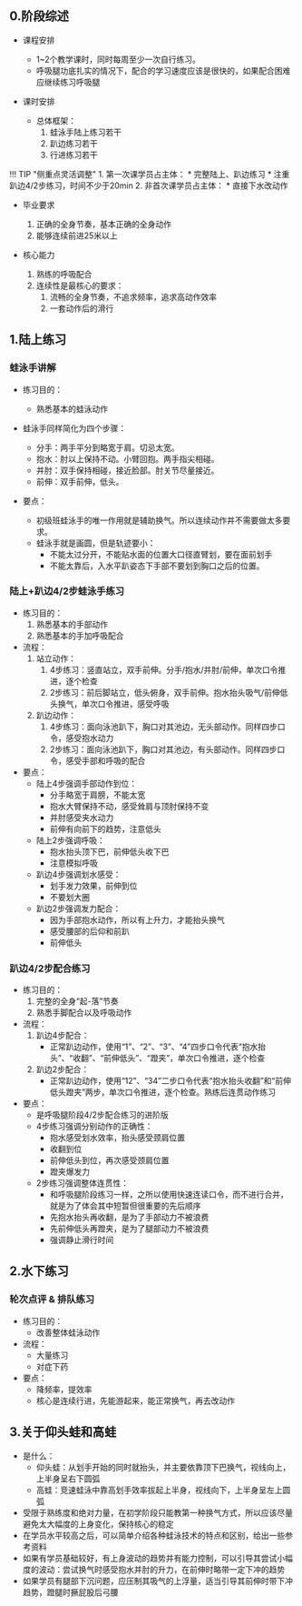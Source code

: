## 0.阶段综述

* 课程安排

	* 1~2个教学课时，同时每周至少一次自行练习。
	* 呼吸腿功底扎实的情况下，配合的学习速度应该是很快的，如果配合困难应继续练习呼吸腿
* 课时安排
	* 总体框架：
		1. 蛙泳手陆上练习若干
		2. 趴边练习若干
		3. 行进练习若干

!!! TIP "侧重点灵活调整"
	1. 第一次课学员占主体：
		* 完整陆上、趴边练习
		* 注重趴边4/2步练习，时间不少于20min
	2. 非首次课学员占主体：
		* 直接下水改动作
* 毕业要求

	1. 正确的全身节奏，基本正确的全身动作
	2. 能够连续前进25米以上
* 核心能力

	1. 熟练的呼吸配合
	2. 连续性是最核心的要求：
		1. 流畅的全身节奏，不追求频率，追求高动作效率
		2. 一套动作后的滑行

## 1.陆上练习

### 蛙泳手讲解

* 练习目的：
	* 熟悉基本的蛙泳动作

* 蛙泳手同样简化为四个步骤：

	* 分手：两手平分到略宽于肩。切忌太宽。
	* 抱水：肘以上保持不动。小臂回抱。两手指尖相碰。
	* 并肘：双手保持相碰，接近脸部。肘关节尽量接近。
	* 前伸：双手前伸，低头。
* 要点：
	* 初级班蛙泳手的唯一作用就是辅助换气。所以连续动作并不需要做太多要求。
	* 蛙泳手就是画圆，但是轨迹要小：
		* 不能太过分开，不能贴水面的位置大口径直臂划，要在面前划手
		* 不能太靠后，入水平趴姿态下手部不要划到胸口之后的位置。

### 陆上+趴边4/2步蛙泳手练习

* 练习目的：
	1. 熟悉基本的手部动作
	2. 熟悉基本的手加呼吸配合
* 流程：
	1. 站立动作：
		1. 4步练习：竖直站立，双手前伸。分手/抱水/并肘/前伸，单次口令推进，逐个检查
		2. 2步练习：前后脚站立，低头俯身，双手前伸。抱水抬头吸气/前伸低头换气，单次口令推进，感受呼吸
	2. 趴边动作：
		1. 4步练习：面向泳池趴下，胸口对其池边，无头部动作。同样四步口令，感受抱水动力
		2. 2步练习：面向泳池趴下，胸口对其池边，有头部动作。同样四步口令，感受手部和呼吸的配合
* 要点：
	* 陆上4步强调手部动作到位：
		* 分手略宽于肩膀，不能太宽
		* 抱水大臂保持不动，感受耸肩与顶肘保持不变
		* 并肘感受夹水动力
		* 前伸有向前下的趋势，注意低头
	* 陆上2步强调呼吸：
		* 抱水抬头顶下巴，前伸低头收下巴
		* 注意模拟呼吸
	* 趴边4步强调划水感受：
		* 划手发力效果，前伸到位
		* 不要划大圈
	* 趴边2步强调发力配合：
		* 因为手部抱水动作，所以有上升力，才能抬头换气
		* 感受腰部的后仰和前趴
		* 前伸低头

### 趴边4/2步配合练习

* 练习目的：
	1. 完整的全身“起-落”节奏
	2. 熟悉手脚配合以及呼吸动作
* 流程：
	1. 趴边4步配合：
		* 正常趴边动作，使用“1”、“2”、“3”、“4”四步口令代表“抱水抬头”、“收翻”、“前伸低头”、“蹬夹”，单次口令推进，逐个检查
	2. 趴边2步配合：
		* 正常趴边动作，使用“12”、“34”二步口令代表“抱水抬头收翻”和“前伸低头蹬夹”两步，单次口令推进，逐个检查。熟练后连贯动作练习
* 要点：
	* 是呼吸腿阶段4/2步配合练习的进阶版
	* 4步练习强调分别动作的正确性：
		* 抱水感受划水效率，抬头感受颈肩位置
		* 收翻到位
		* 前伸低头到位，再次感受颈肩位置
		* 蹬夹爆发力
	* 2步练习强调整体连贯性：
		* 和呼吸腿阶段练习一样，之所以使用快速连读口令，而不进行合并，就是为了体会其中短暂但很重要的先后顺序
		* 先抱水抬头再收翻，是为了手部动力不被浪费
		* 先前伸低头再蹬夹，是为了腿部动力不被浪费
		* 强调静止滑行时间

## 2.水下练习

### 轮次点评 & 排队练习

* 练习目的：
	* 改善整体蛙泳动作
* 流程：
	* 大量练习
	* 对症下药
* 要点：
	* 降频率，提效率
	* 核心是连续行进，先能游起来，能正常换气，再去改动作

## 3.关于仰头蛙和高蛙

* 是什么：
	* 仰头蛙：从划手开始的同时就抬头，并主要依靠顶下巴换气，视线向上，上半身呈右下圆弧
	* 高蛙：竞速蛙泳中靠高划手效率拔起上半身，视线向下，上半身呈左上圆弧
* 受限于熟练度和绝对力量，在初学阶段只能教第一种换气方式，所以应该尽量避免太大幅度的上身变化，保持核心的稳定
* 在学员水平较高之后，可以简单介绍各种蛙泳技术的特点和区别，给出一些参考资料
* 如果有学员基础较好，有上身波动的趋势并有能力控制，可以引导其尝试小幅度的波动：尝试换气时感受抱水并肘的升力，在前伸时略带一定下冲的趋势
* 如果学员有腿部下沉问题，应压制其吸气的上浮量，适当引导其前伸时带下冲趋势，蹬腿时撅屁股后弓腰